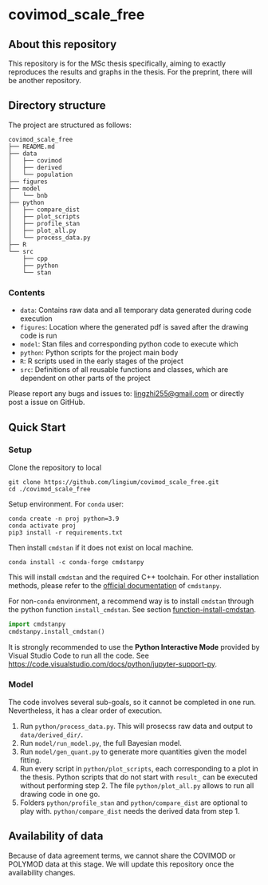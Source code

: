 # covimod_scale_free


## About this repository
This repository is for the MSc thesis specifically, aiming to exactly reproduces the results and graphs in the thesis. For the preprint, there will be another repository.

## Directory structure
The project are structured as follows:
```
covimod_scale_free
├── README.md
├── data
│   ├── covimod
│   ├── derived
│   └── population
├── figures
├── model
│   └── bnb
├── python
│   ├── compare_dist
│   ├── plot_scripts
│   ├── profile_stan
│   ├── plot_all.py
│   └── process_data.py
├── R
└── src
    ├── cpp
    ├── python
    └── stan
```

### Contents

-   `data`: Contains raw data and all temporary data generated during code execution
-   `figures`: Location where the generated pdf is saved after the drawing code is run
-   `model`: Stan files and corresponding python code to execute which
-   `python`: Python scripts for the project main body
-   `R`: R scripts used in the early stages of the project
-   `src`: Definitions of all reusable functions and classes, which are dependent on other parts of the project

Please report any bugs and issues to: [lingzhi255\@gmail.com](mailto:lingzhi255@gmail.com) or directly post a issue on GitHub.



## Quick Start

### Setup

Clone the repository to local
```shell
git clone https://github.com/lingium/covimod_scale_free.git
cd ./covimod_scale_free
```

Setup environment. For `conda` user:
```shell
conda create -n proj python=3.9
conda activate proj
pip3 install -r requirements.txt
```

Then install `cmdstan` if it does not exist on local machine.

```shell
conda install -c conda-forge cmdstanpy
```
This will install `cmdstan` and the required C++ toolchain. For other installation methods, please refer to the [official documentation](https://mc-stan.org/cmdstanpy/installation.html) of `cmdstanpy`.

For non-`conda` environment, a recommend way is to install `cmdstan` through the python function `install_cmdstan`. See section [function-install-cmdstan](https://mc-stan.org/cmdstanpy/installation.html#function-install-cmdstan).
```python
import cmdstanpy
cmdstanpy.install_cmdstan()
```

It is strongly recommended to use the __Python Interactive Mode__ provided by Visual Studio Code to run all the code. See https://code.visualstudio.com/docs/python/jupyter-support-py.


### Model

The code involves several sub-goals, so it cannot be completed in one run. Nevertheless, it has a clear order of execution.

1. Run `python/process_data.py`. This will prosecss raw data and output to `data/derived_dir/`.
2. Run `model/run_model.py`, the full Bayesian model.
3. Run `model/gen_quant.py` to generate more quantities given the model fitting.
4. Run every script in `python/plot_scripts`, each corresponding to a plot in the thesis. Python scripts that do not start with `result_` can be executed without performing step 2. The file `python/plot_all.py` allows to run all drawing code in one go.
5. Folders `python/profile_stan` and `python/compare_dist` are optional to play with. `python/compare_dist` needs the derived data from step 1. 




## Availability of data

Because of data agreement terms, we cannot share the COVIMOD or POLYMOD data at this stage. We will update this repository once the availability changes.
